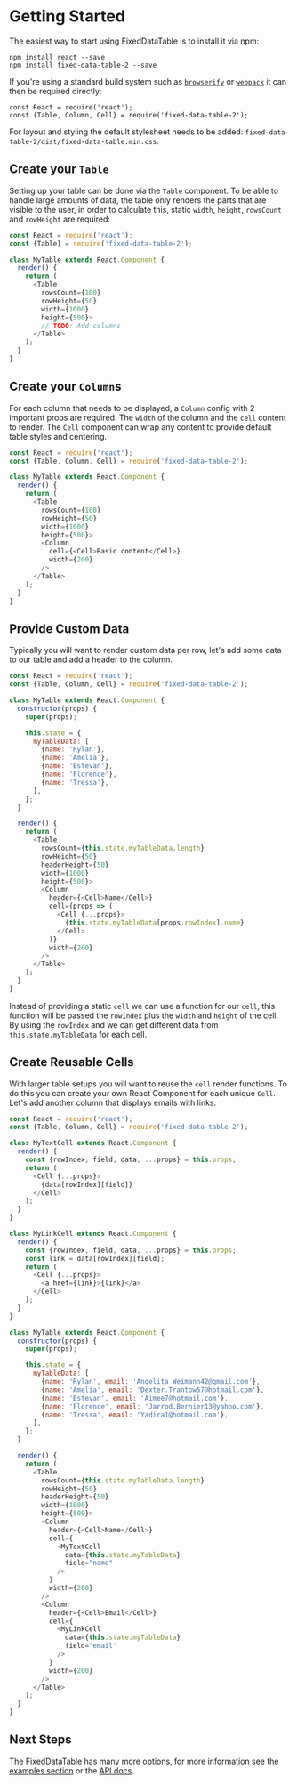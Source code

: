 Getting Started
===============

The easiest way to start using FixedDataTable is to install it via npm:

```shell
npm install react --save
npm install fixed-data-table-2 --save
```

If you're using a standard build system such as [`browserify`](http://browserify.org/) or [`webpack`](https://webpack.github.io/) it can then be required directly:
```
const React = require('react');
const {Table, Column, Cell} = require('fixed-data-table-2');
```

For layout and styling the default stylesheet needs to be added: `fixed-data-table-2/dist/fixed-data-table.min.css`.

## Create your `Table`
Setting up your table can be done via the `Table` component. To be able to handle large amounts of data, the table only renders the parts that are visible to the user, in order to calculate this, static `width`, `height`, `rowsCount` and `rowHeight` are required:

```javascript
const React = require('react');
const {Table} = require('fixed-data-table-2');

class MyTable extends React.Component {
  render() {
    return (
      <Table
        rowsCount={100}
        rowHeight={50}
        width={1000}
        height={500}>
        // TODO: Add columns
      </Table>
    );
  }
}
```

## Create your `Column`s
For each column that needs to be displayed, a `Column` config with 2 important props are required. The `width` of the column and the `cell` content to render. The `Cell` component can wrap any content to provide default table styles and centering.

```javascript
const React = require('react');
const {Table, Column, Cell} = require('fixed-data-table-2');

class MyTable extends React.Component {
  render() {
    return (
      <Table
        rowsCount={100}
        rowHeight={50}
        width={1000}
        height={500}>
        <Column
          cell={<Cell>Basic content</Cell>}
          width={200}
        />
      </Table>
    );
  }
}
```

## Provide Custom Data
Typically you will want to render custom data per row, let's add some data to our table and add a header to the column.

```javascript
const React = require('react');
const {Table, Column, Cell} = require('fixed-data-table-2');

class MyTable extends React.Component {
  constructor(props) {
    super(props);

    this.state = {
      myTableData: [
        {name: 'Rylan'},
        {name: 'Amelia'},
        {name: 'Estevan'},
        {name: 'Florence'},
        {name: 'Tressa'},
      ],
    };
  }

  render() {
    return (
      <Table
        rowsCount={this.state.myTableData.length}
        rowHeight={50}
        headerHeight={50}
        width={1000}
        height={500}>
        <Column
          header={<Cell>Name</Cell>}
          cell={props => (
            <Cell {...props}>
              {this.state.myTableData[props.rowIndex].name}
            </Cell>
          )}
          width={200}
        />
      </Table>
    );
  }
}
```

Instead of providing a static `cell` we can use a function for our `cell`, this function will be passed the `rowIndex` plus the `width` and `height` of the cell. By using the `rowIndex` and we can get different data from `this.state.myTableData` for each cell.

## Create Reusable Cells

With larger table setups you will want to reuse the `cell` render functions. To do this you can create your own React Component for each unique `Cell`. Let's add another column that displays emails with links.

```javascript
const React = require('react');
const {Table, Column, Cell} = require('fixed-data-table-2');

class MyTextCell extends React.Component {
  render() {
    const {rowIndex, field, data, ...props} = this.props;
    return (
      <Cell {...props}>
        {data[rowIndex][field]}
      </Cell>
    );
  }
}

class MyLinkCell extends React.Component {
  render() {
    const {rowIndex, field, data, ...props} = this.props;
    const link = data[rowIndex][field];
    return (
      <Cell {...props}>
        <a href={link}>{link}</a>
      </Cell>
    );
  }
}

class MyTable extends React.Component {
  constructor(props) {
    super(props);

    this.state = {
      myTableData: [
        {name: 'Rylan', email: 'Angelita_Weimann42@gmail.com'},
        {name: 'Amelia', email: 'Dexter.Trantow57@hotmail.com'},
        {name: 'Estevan', email: 'Aimee7@hotmail.com'},
        {name: 'Florence', email: 'Jarrod.Bernier13@yahoo.com'},
        {name: 'Tressa', email: 'Yadira1@hotmail.com'},
      ],
    };
  }

  render() {
    return (
      <Table
        rowsCount={this.state.myTableData.length}
        rowHeight={50}
        headerHeight={50}
        width={1000}
        height={500}>
        <Column
          header={<Cell>Name</Cell>}
          cell={
            <MyTextCell
              data={this.state.myTableData}
              field="name"
            />
          }
          width={200}
        />
        <Column
          header={<Cell>Email</Cell>}
          cell={
            <MyLinkCell
              data={this.state.myTableData}
              field="email"
            />
          }
          width={200}
        />
      </Table>
    );
  }
}
```

## Next Steps

The FixedDataTable has many more options, for more information see the [examples section](http://schrodinger.github.io/fixed-data-table-2/example-object-data.html) or the [API docs](http://schrodinger.github.io/fixed-data-table-2/api-table.html).
